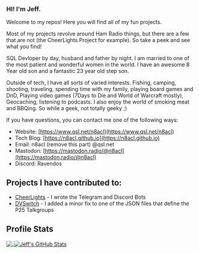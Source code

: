 ### HI! I'm Jeff.

Welcome to my repos! Here you will find all of my fun projects. 

Most of my projects revolve around Ham Radio things, but there are a few that are not (the CheerLights Project for example). So take a peek and see what you find!

SQL Devloper by day, husband and father by night. I am married to one of the most patient and wonderful women in the world. I have an awesome 8 Year old son and a fantastic 23 year old step son.

Outside of tech, I have all sorts of varied interests. Fishing, camping, shooting, traveling, spending time with my family, playing board games and DnD, Playing video games (7Days to Die and World of Warcraft mostly), Geocaching, listening to podcasts. I also enjoy the world of smoking meat and BBQing. So while a geek, not totally geeky ;)

If you have questions, you can contact me one of the following ways:

* Website: [https://www.qsl.net/n8acl](https://www.qsl.net/n8acl)
* Tech Blog: [https://n8acl.github.io](https://n8acl.github.io)
* Email: n8acl (remove this part) @qsl.net
* Mastodon: [https://mastodon.radio/@n8acl](https://mastodon.radio/@n8acl)
* Discord: Ravendos

## Projects I have contributed to:

* [CheerLights](https://github.com/cheerlights) - I wrote the Telegram and Discord Bots
* [DVSwitch](https://github.com/DVSwitch) - I added a minor fix to one of the JSON files that define the P25 Talkgroups

## Profile Stats

<a href="https://github.com/n8acl">
  <img align="center" src="https://github-readme-stats.vercel.app/api/top-langs/?username=n8acl&title_color=ffffff&text_color=c9cacc&icon_color=2bbc8a&bg_color=1d1f21&langs_count=3" />
</a>
<a href="https://github.com/n8acl">
  <img align="center" src="https://github-readme-stats.vercel.app/api?username=n8acl&show_icons=true&line_height=27&count_private=true&title_color=ffffff&text_color=c9cacc&icon_color=2bbc8a&bg_color=1d1f21" alt="Jeff's GitHub Stats" />
</a>
